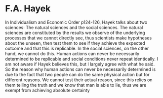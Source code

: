 # F.A. Hayek

In Individualism and Economic Order p124-126, Hayek talks about two sciences: The natural sciences and the social sciences.
The natural sciences are constituted by the results we observe of the underlying processes that we cannot directly see, thus scientists make hypotheses about the unseen, then test them to see if they achieve the expected outcome and that this is replicable.
In the social sciences, on the other hand, we cannot do this. Human actions can never be necessarily determined to be replicable and social conditions never repeat identically. I am not aware if Hayek believes this, but I largely agree with what he said. So the reason why human actions can never be necessarily determined is due to the fact that two people can do the same physical action but for different reasons. We cannot test their actual reason, since this relies on them telling the truth and we know that man is able to lie, thus we are exempt from achieving absolute certainty